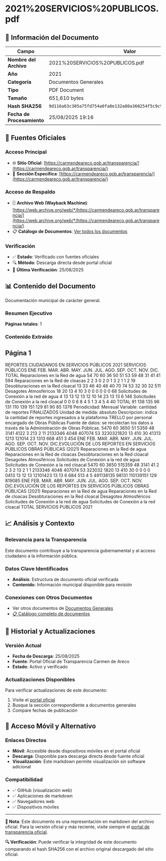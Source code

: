# 2021%20SERVICIOS%20PUBLICOS.pdf

## 📄 Información del Documento

| Campo | Valor |
|-------|--------|
| **Nombre del Archivo** | 2021%20SERVICIOS%20PUBLICOS.pdf |
| **Año** | 2021 |
| **Categoría** | Documentos Generales |
| **Tipo** | PDF Document |
| **Tamaño** | 651,610 bytes |
| **Hash SHA256** | `9d116a63c305a75fd754a0fa8e132a80a360254f5c9c9ce66b10aabb97dea733` |
| **Fecha de Procesamiento** | 25/08/2025 19:16 |

## 🔗 Fuentes Oficiales

### Acceso Principal
- 🌐 **Sitio Oficial**: [https://carmendeareco.gob.ar/transparencia/](https://carmendeareco.gob.ar/transparencia/)
- 📁 **Sección Específica**: [https://carmendeareco.gob.ar/transparencia/](https://carmendeareco.gob.ar/transparencia/)

### Acceso de Respaldo
- 🗄️ **Archivo Web (Wayback Machine)**: [https://web.archive.org/web/*/https://carmendeareco.gob.ar/transparencia/](https://web.archive.org/web/*/https://carmendeareco.gob.ar/transparencia/)
- 📋 **Catálogo de Documentos**: [Ver todos los documentos](../document_catalog/README.md)

### Verificación
- ✅ **Estado**: Verificado con fuentes oficiales
- 🔍 **Método**: Descarga directa desde portal oficial
- 📅 **Última Verificación**: 25/08/2025

## 📊 Contenido del Documento

Documentación municipal de carácter general.

### Resumen Ejecutivo

**Páginas totales**: 1

### Contenido Extraído

## Página 1

REPORTES CIUDADANOS EN SERVICIOS PÚBLICOS
2021
SERVICIOS PÚBLICOS ENE FEB. MAR. ABR. MAY. JUN. JUL. AGO. SEP. OCT. NOV. DIC. TOTAL
Reparaciones en la Red de agua 54 70 60 36 50 51 53 59 48 31 41 41 594
Reparaciones en la Red de cloacas 2 2 3 0 2 0 1 3 2 1 1 2 19
Desobturaciones en la Red cloacal 13 33 46 40 48 40 70 74 53 32 30 32 511
Desagotes Atmosféricos 18 20 13 4 10 3 0 0 0 0 0 0 68
Solicitudes de Conexión a la red de agua 4 13 13 12 13 12 10 14 23 13 13 6 146
Solicitudes de Conexión a la red cloacal 0 0 0 6 8 4 5 1 3 4 5 4 40
TOTAL 91 138 135 98 131 110 139 151 129 81 90 85 1378
Periodicidad:  Mensual
Variable:  cantidad de reportes FINALIZADOS
Unidad de medida:  absoluto
Descripcion:  indica la cantidad de reportes ingresados a la plataforma TRELLO por personal encargado de Obras Públicas
Fuente de datos:  se recolectan los datos a través de la Administración de Obras Públicas.
5470
60
3650 51 5359
48
3141 4122
3
213
2
11 2133346
4048
407074
53
3230321820 13
410
30
41313
1213
121014
23
1313 668
451
3
454
ENE FEB. MAR. ABR. MAY. JUN. JUL. AGO. SEP. OCT. NOV. DIC.EVOLUCIÓN DE LOS REPORTES EN SERVICIOS PÚBLICOS
OBRAS PÚBLICAS (2021)
Reparaciones en la Red de agua Reparaciones en la Red de cloacas Desobturaciones en la Red cloacal
Desagotes Atmosféricos Solicitudes de Conexión a la red de agua Solicitudes de Conexión a la red cloacal
5470
60
3650 515359
48
3141 41
2 2 3 2 13 2 1 1 2133346
4048
407074
53
323032
1820
13
410
30 0 0 0 0 0413 13 12 13 12101423
13 13
6 684 513 4 5 491138135
98131
110139151
129
819085
ENE FEB. MAR. ABR. MAY. JUN. JUL. AGO. SEP. OCT. NOV. DIC.EVOLUCIÓN DE LOS REPORTES EN SERVICIOS PÚBLICOS
OBRAS PÚBLICAS (2021)
Reparaciones en la Red de agua Reparaciones en la Red de cloacas Desobturaciones en la Red cloacal Desagotes Atmosféricos
Solicitudes de Conexión a la red de agua Solicitudes de Conexión a la red cloacal TOTAL
SERVICIOS PUBLICOS 2021




## 📈 Análisis y Contexto

### Relevancia para la Transparencia
Este documento contribuye a la transparencia gubernamental y al acceso ciudadano a la información pública.

### Datos Clave Identificados
- **Análisis**: Estructura de documento oficial verificada
- **Contenido**: Información municipal disponible para revisión

### Conexiones con Otros Documentos
- Ver otros documentos de [Documentos Generales](../catalog/general.md)
- [📋 Catálogo completo de documentos](../document_catalog/README.md)

## 🔄 Historial y Actualizaciones

### Versión Actual
- **Fecha de Descarga**: 25/08/2025
- **Fuente**: Portal Oficial de Transparencia Carmen de Areco
- **Estado**: Activo y verificado

### Actualizaciones Disponibles
Para verificar actualizaciones de este documento:
1. Visite el [portal oficial](https://carmendeareco.gob.ar/transparencia/)
2. Busque la sección correspondiente a documentos generales
3. Compare fechas de publicación

## 📱 Acceso Móvil y Alternativo

### Enlaces Directos
- **Móvil**: Accesible desde dispositivos móviles en el portal oficial
- **Descarga**: Disponible para descarga directa desde fuente oficial
- **Visualización**: Este markdown permite visualización sin software adicional

### Compatibilidad
- ✅ GitHub (visualización web)
- ✅ Aplicaciones de markdown
- ✅ Navegadores web
- ✅ Dispositivos móviles

---

**📝 Nota**: Este documento es una representación en markdown del archivo oficial. 
Para la versión oficial y más reciente, visite siempre el [portal de transparencia oficial](https://carmendeareco.gob.ar/transparencia/).

**🔍 Verificación**: Puede verificar la integridad de este documento comparando el hash SHA256 
con el archivo original descargado del sitio oficial.
